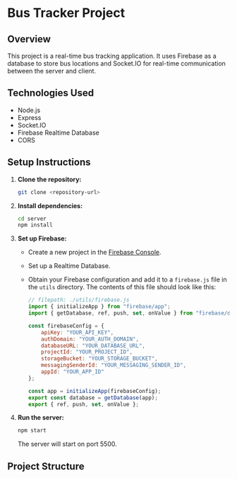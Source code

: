 # Bus Tracker Project

## Overview

This project is a real-time bus tracking application. It uses Firebase as a database to store bus locations and Socket.IO for real-time communication between the server and client.

## Technologies Used

-   Node.js
-   Express
-   Socket.IO
-   Firebase Realtime Database
-   CORS

## Setup Instructions

1.  **Clone the repository:**

    ```bash
    git clone <repository-url>
    ```

2.  **Install dependencies:**

    ```bash
    cd server
    npm install
    ```

3.  **Set up Firebase:**

    -   Create a new project in the [Firebase Console](https://console.firebase.google.com/).
    -   Set up a Realtime Database.
    -   Obtain your Firebase configuration and add it to a `firebase.js` file in the `utils` directory.  The contents of this file should look like this:

        ```javascript
        // filepath: ./utils/firebase.js
        import { initializeApp } from "firebase/app";
        import { getDatabase, ref, push, set, onValue } from "firebase/database";

        const firebaseConfig = {
            apiKey: "YOUR_API_KEY",
            authDomain: "YOUR_AUTH_DOMAIN",
            databaseURL: "YOUR_DATABASE_URL",
            projectId: "YOUR_PROJECT_ID",
            storageBucket: "YOUR_STORAGE_BUCKET",
            messagingSenderId: "YOUR_MESSAGING_SENDER_ID",
            appId: "YOUR_APP_ID"
        };

        const app = initializeApp(firebaseConfig);
        export const database = getDatabase(app);
        export { ref, push, set, onValue };
        ```

4.  **Run the server:**

    ```bash
    npm start
    ```

    The server will start on port 5500.

## Project Structure

